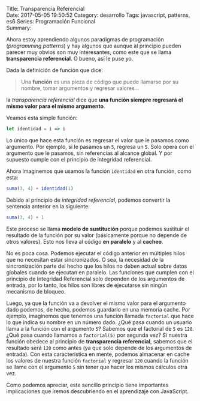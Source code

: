 Title: Transparencia Referencial    
Date: 2017-05-05 19:50:52
Category: desarrollo
Tags: javascript, patterns, es6 
Series: Programación Funcional  
Summary: 

Ahora estoy aprendiendo algunos paradigmas de programación (_programming patterns_) y hay algunos que aunque al principio pueden parecer muy obvios son muy interesantes, como este que se llama **transparencia referencial**. O bueno, así le puse yo.

Dada la definición de función que dice:

> Una **función** es una pieza de código que puede llamarse por su nombre, tomar argumentos y regresar valores…  

la _transparencia referencial_ dice que **una función siempre regresará el mismo valor para el mismo argumento**.

Veamos esta simple función:

```js
let identidad = i => i
```

Lo único que hace esta función es regresar el valor que le pasamos como argumento. Por ejemplo, si le pasamos un `5`, regresa un `5`. Solo opera con el argumento que le pasamos, sin referencias al alcance global. Y por supuesto cumple con el principio de integridad referencial.

Ahora imaginemos que usamos la función `identidad` en otra función, como esta:

```javascript
suma(3, 4) + identidad(1)
```

Debido al principio de _integridad referencial_, podemos convertir la sentencia anterior en la siguiente:

```js
suma(3, 4) + 1
```

Este proceso se llama **modelo de sustitución** porque podemos sustituir el resultado de la función por su valor (básicamente porque no depende de otros valores). Esto nos lleva al código **en paralelo** y al **cacheo**.

No es poca cosa. Podemos ejecutar el código anterior en múltiples hilos que no necesitan estar sincronizados. O sea, la necesidad de la sincronización parte del hecho que los hilos no deben actual sobre datos globales cuando se ejecutan en paralelo. Las funciones que cumplen con el principio de Integridad Referencial solo dependen de los argumentos de entrada, por lo tanto, los hilos son libres de ejecutarse sin ningún mecanismo de bloqueo.

Luego, ya que la función va a devolver el mismo valor para el argumento dado podemos, de hecho, podemos guardarlo en una memoria cache. Por ejemplo, imaginemos que tenemos una función llamada `factorial` que hace lo que indica su nombre en un número dado. ¿Qué pasa cuando un usuario llama a la función con el argumento `5`? Sabemos que el factorial de `5` es `120`. ¿Qué pasa cuando llamamos a  `factorial(5)`  por segunda vez? Si nuestra función obedece al principio de **transparencia referencial**, sabemos que el resultado será `120` como antes (ya que solo depende de los argumentos de entrada). Con esta característica en mente, podemos almacenar en cache los valores de nuestra función `factorial` y regresar `120`  cuando la función se llame con el argumento `5` sin tener que hacer los mismos cálculos otra vez.

Como podemos apreciar, este sencillo principio tiene importantes implicaciones que iremos descubriendo en el aprendizaje con JavaScript.
